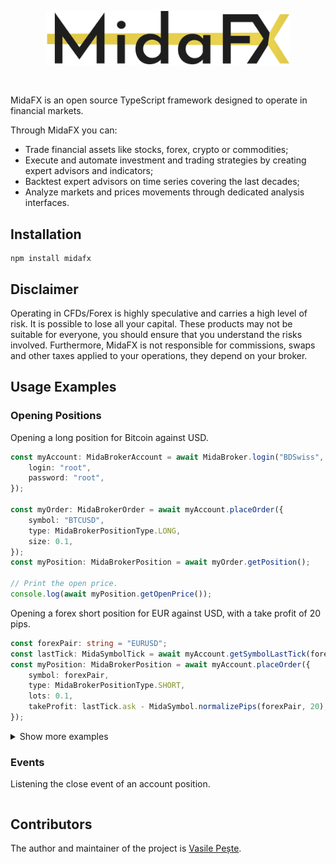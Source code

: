 <p align="center"> 
    <img src="images/logo.svg" alt="" width="390px">
</p>
<br>

MidaFX is an open source TypeScript framework designed to operate in financial markets.

Through MidaFX you can:
- Trade financial assets like stocks, forex, crypto or commodities;
- Execute and automate investment and trading strategies by creating expert advisors and indicators;
- Backtest expert advisors on time series covering the last decades;
- Analyze markets and prices movements through dedicated analysis interfaces.

## Installation
```console
npm install midafx
```

## Disclaimer
Operating in CFDs/Forex is highly speculative and carries a high level of risk.
It is possible to lose all your capital. These products may not be suitable for everyone,
you should ensure that you understand the risks involved. Furthermore, MidaFX is not responsible for commissions,
swaps and other taxes applied to your operations, they depend on your broker.

## Usage Examples

### Opening Positions
Opening a long position for Bitcoin against USD.

```typescript
const myAccount: MidaBrokerAccount = await MidaBroker.login("BDSwiss", {
    login: "root",
    password: "root",
});

const myOrder: MidaBrokerOrder = await myAccount.placeOrder({
    symbol: "BTCUSD",
    type: MidaBrokerPositionType.LONG,
    size: 0.1,
});
const myPosition: MidaBrokerPosition = await myOrder.getPosition();

// Print the open price.
console.log(await myPosition.getOpenPrice());
```

Opening a forex short position for EUR against USD, with a take profit of 20 pips.

```typescript
const forexPair: string = "EURUSD";
const lastTick: MidaSymbolTick = await myAccount.getSymbolLastTick(forexPair);
const myPosition: MidaBrokerPosition = await myAccount.placeOrder({
    symbol: forexPair,
    type: MidaBrokerPositionType.SHORT,
    lots: 0.1,
    takeProfit: lastTick.ask - MidaSymbol.normalizePips(forexPair, 20),
});
```

<details><summary>Show more examples</summary>

Opening a short position for Gold against EUR, with a stop loss and take profit.
```typescript

```

Opening a long position for Apple stock, with a take profit and event listeners.
```typescript

```

</details>

### Events
Listening the close event of an account position.
```typescript

```

## Contributors
The author and maintainer of the project is [Vasile Pește](https://github.com/Vasile-Peste).
